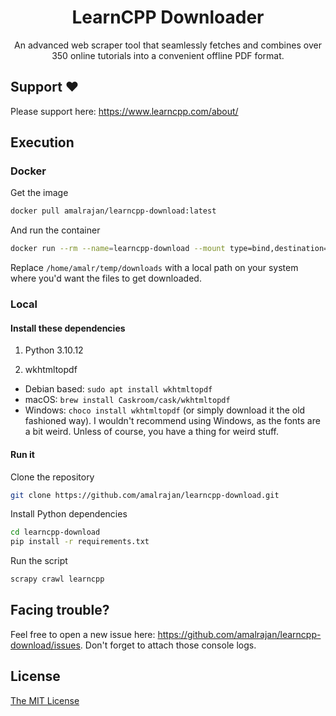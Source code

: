 <h1 align="center">LearnCPP Downloader</h1>

<p align="center">
  An advanced web scraper tool that seamlessly fetches and combines over 350 online tutorials into a convenient offline PDF format.
</p>

## Support ❤️

Please support here: https://www.learncpp.com/about/


## Execution


### Docker

Get the image
```bash
docker pull amalrajan/learncpp-download:latest
```

And run the container
```bash
docker run --rm --name=learncpp-download --mount type=bind,destination=/app/learncpp,source=/home/amalr/temp/downloads amalrajan/learncpp-download
```

Replace `/home/amalr/temp/downloads` with a local path on your system where you'd want the files to get downloaded.


### Local

#### Install these dependencies

1. Python 3.10.12

2. wkhtmltopdf
  - Debian based: `sudo apt install wkhtmltopdf`  
  - macOS: `brew install Caskroom/cask/wkhtmltopdf`
  - Windows: `choco install wkhtmltopdf` (or simply download it the old fashioned way). I wouldn't recommend using Windows, as the fonts are a bit weird. Unless of course, you have a thing for weird stuff.


#### Run it

Clone the repository
```bash
git clone https://github.com/amalrajan/learncpp-download.git
```

Install Python dependencies
```bash
cd learncpp-download
pip install -r requirements.txt
```

Run the script
```bash
scrapy crawl learncpp 
```


## Facing trouble?

Feel free to open a new issue here: https://github.com/amalrajan/learncpp-download/issues. Don't forget to attach those console logs.

## License

[The MIT License](https://choosealicense.com/licenses/mit/)
